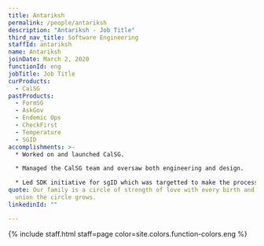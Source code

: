 ```yaml
---
title: Antariksh
permalink: /people/antariksh
description: "Antariksh - Job Title"
third_nav_title: Software Engineering
staffId: antariksh
name: Antariksh
joinDate: March 2, 2020
functionId: eng
jobTitle: Job Title
curProducts:
  - CalSG
pastProducts:
  - FormSG
  - AskGov
  - Endemic Ops
  - CheckFirst
  - Temperature
  - SGID
accomplishments: >-
  * Worked on and launched CalSG. 

  * Managed the CalSG team and oversaw both engineering and design.

  * Led SDK initiative for sgID which was targetted to make the process easier for developers working in common backend languages to implement sgID integrations. 
quote: Our family is a circle of strength of love with every birth and every
  union the circle grows.
linkedinId: ""

---
```


{% include staff.html staff=page color=site.colors.function-colors.eng %}
